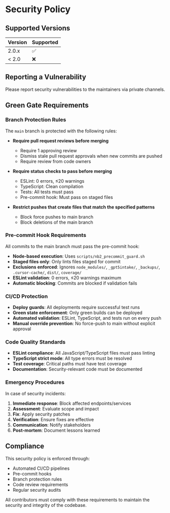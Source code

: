 # Security Policy

## Supported Versions

| Version | Supported          |
| ------- | ------------------ |
| 2.0.x   | :white_check_mark: |
| < 2.0   | :x:                |

## Reporting a Vulnerability

Please report security vulnerabilities to the maintainers via private channels.

## Green Gate Requirements

### Branch Protection Rules

The `main` branch is protected with the following rules:

- **Require pull request reviews before merging**
  - Require 1 approving review
  - Dismiss stale pull request approvals when new commits are pushed
  - Require review from code owners

- **Require status checks to pass before merging**
  - ESLint: 0 errors, ≤20 warnings
  - TypeScript: Clean compilation
  - Tests: All tests must pass
  - Pre-commit hook: Must pass on staged files

- **Restrict pushes that create files that match the specified patterns**
  - Block force pushes to main branch
  - Block deletions of the main branch

### Pre-commit Hook Requirements

All commits to the main branch must pass the pre-commit hook:

- **Node-based execution**: Uses `scripts/nb2_precommit_guard.sh`
- **Staged files only**: Only lints files staged for commit
- **Exclusions enforced**: Ignores `node_modules/`, `_gpt5intake/`, `_backups/`, `.cursor-cache/`, `dist/`, `coverage/`
- **ESLint validation**: 0 errors, ≤20 warnings maximum
- **Automatic blocking**: Commits are blocked if validation fails

### CI/CD Protection

- **Deploy guards**: All deployments require successful test runs
- **Green state enforcement**: Only green builds can be deployed
- **Automated validation**: ESLint, TypeScript, and tests run on every push
- **Manual override prevention**: No force-push to main without explicit approval

### Code Quality Standards

- **ESLint compliance**: All JavaScript/TypeScript files must pass linting
- **TypeScript strict mode**: All type errors must be resolved
- **Test coverage**: Critical paths must have test coverage
- **Documentation**: Security-relevant code must be documented

### Emergency Procedures

In case of security incidents:

1. **Immediate response**: Block affected endpoints/services
2. **Assessment**: Evaluate scope and impact
3. **Fix**: Apply security patches
4. **Verification**: Ensure fixes are effective
5. **Communication**: Notify stakeholders
6. **Post-mortem**: Document lessons learned

## Compliance

This security policy is enforced through:

- Automated CI/CD pipelines
- Pre-commit hooks
- Branch protection rules
- Code review requirements
- Regular security audits

All contributors must comply with these requirements to maintain the security and integrity of the codebase.
